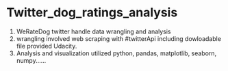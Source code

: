 # Twitter_dog_ratings_analysis
1. WeRateDog twitter handle data wrangling and analysis
2. wrangling involved web scraping with #twitterApi including dowloadable file provided Udacity.
3. Analysis and visualization utilized python, pandas, matplotlib, seaborn, numpy......
